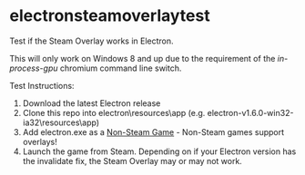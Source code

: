 # electronsteamoverlaytest
Test if the Steam Overlay works in Electron.

This will only work on Windows 8 and up due to the requirement of the *in-process-gpu* chromium command line switch.

Test Instructions:

1. Download the latest Electron release
2. Clone this repo into electron\resources\app (e.g. electron-v1.6.0-win32-ia32\resources\app)
3. Add electron.exe as a [Non-Steam Game](https://support.steampowered.com/kb_article.php?ref=2219-YDJV-5557) - Non-Steam games support overlays!
4. Launch the game from Steam. Depending on if your Electron version has the invalidate fix, the Steam Overlay may or may not work.
